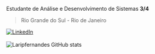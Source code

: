 Estudante de Análise e Desenvolvimento de Sistemas <strong>3/4</strong>
<blockquote>Rio Grande do Sul - Rio de Janeiro</blockquote>

[![LinkedIn](https://img.shields.io/badge/LinkedIn-0077B5?style=for-the-badge&logo=linkedin&logoColor=white)](https://www.linkedin.com/in/adslari/)
<br><br>
![Laripfernandes GitHub stats](https://github-readme-stats.vercel.app/api?username=anuraghazra&theme=jolly)
